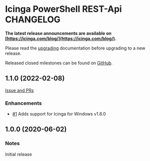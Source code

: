 # Icinga PowerShell REST-Api CHANGELOG

**The latest release announcements are available on [https://icinga.com/blog/](https://icinga.com/blog/).**

Please read the [upgrading](https://icinga.com/docs/windows/latest/inventory/doc/30-Upgrading-Inventory)
documentation before upgrading to a new release.

Released closed milestones can be found on [GitHub](https://github.com/Icinga/icinga-powershell-inventory/milestones?state=closed).

## 1.1.0 (2022-02-08)

[Issue and PRs](https://github.com/Icinga/icinga-powershell-inventory/milestone/1?closed=1)

### Enhancements

* [#1](https://github.com/Icinga/icinga-powershell-inventory/pull/1) Adds support for Icinga for Windows v1.8.0

## 1.0.0 (2020-06-02)

### Notes

Initial release
